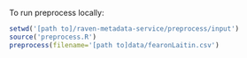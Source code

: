To run preprocess locally:

```R
setwd('[path to]/raven-metadata-service/preprocess/input')
source('preprocess.R')
preprocess(filename='[path to]data/fearonLaitin.csv')
```
